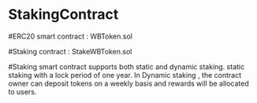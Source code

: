 # StakingContract

#ERC20 smart contract : WBToken.sol

#Staking contract : StakeWBToken.sol

#Staking smart contract supports both static and dynamic staking. static staking with a lock period of one year. In Dynamic staking , the contract owner can deposit tokens on a weekly basis and rewards will be allocated to users.
